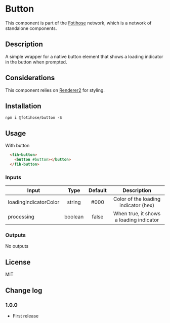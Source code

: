 # Button

This component is part of the [Fotihose](https://github.com/halloverden/fotihose) network, which is a network of standalone components.

## Description
A simple wrapper for a native button element that shows a loading indicator in the button when prompted. 

## Considerations
This component relies on [Renderer2](https://angular.io/api/core/Renderer2) for styling.

## Installation
```
npm i @fotihose/button -S
```

## Usage

With button

```html
  <fih-button>
    <button #button></button>
  </fih-button>
```

### Inputs

| Input                   | Type     | Default  | Description |
|-------------------------|:--------:|:--------:|:-----------:| 
| loadingIndicatorColor   | string   | #000     | Color of the loading indicator (hex)
| processing              | boolean  | false    | When true, it shows a loading indicator

### Outputs

No outputs

## License
MIT

## Change log

### 1.0.0
- First release
